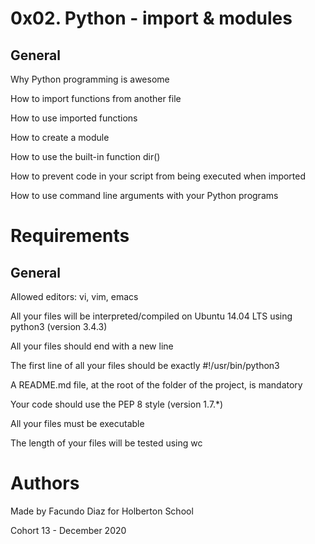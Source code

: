 # 0x02. Python - import & modules

General
--------
Why Python programming is awesome

How to import functions from another file

How to use imported functions

How to create a module

How to use the built-in function dir()

How to prevent code in your script from being executed when imported

How to use command line arguments with your Python programs

# Requirements
General
-----------
Allowed editors: vi, vim, emacs

All your files will be interpreted/compiled on Ubuntu 14.04 LTS using python3 (version 3.4.3)

All your files should end with a new line

The first line of all your files should be exactly #!/usr/bin/python3

A README.md file, at the root of the folder of the project, is mandatory

Your code should use the PEP 8 style (version 1.7.*)

All your files must be executable

The length of your files will be tested using wc

# Authors

Made by Facundo Diaz for Holberton School

Cohort 13 - December 2020